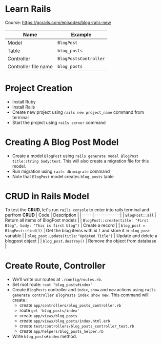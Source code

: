 # Learn Rails 
Course: https://gorails.com/episodes/blog-rails-new

| Name | Example |
|------|---------|
| Model | `BlogPost` |
| Table | `blog_posts` |
| Controller | `BlogPostsController` |
| Controller file name | `blog_posts` |

# Project Creation
- Install Ruby
- Install Rails
- Create new project using `rails new project_name` command from terminal
- Start the project using `rails server` command


# Creating A Blog Post Model

- Create a model `BlogPost` using `rails generate model BlogPost title:string body:text`. This will also create a migration file for this model.
- Run migration using `rails db:migrate` command
- Note that `BlogPost` model creates `blog_posts` table 


# CRUD in Rails Model

To test the **CRUD**, let's run `rails console` to enter into rails terminal and perfrom **CRUD**
| Code | Description |
|------|-------------|
| `BlogPost::all` | Return all items of BlogPost models |
| `BlogPost::create(title: "First Blog", body: "This is first blog")` |  Create a record |
| `blog_post = BlogPost::find(1)` | Get the blog items with id `1` and store it in `blog_post` variable |
| `blog_post.update(title:"Updated Title")` | Update and delete a blogpost object |
| `blog_post.destroy()` | Remove the object from database |


# Create Route, Controller

- We'll write our routes at `./config/routes.rb`. 
- Set root route: `root "blog_posts#index"`
- Create `BlogPosts` controller and `index`, `show` and `new` actions using `rails generate controller BlogPosts index show new`. This command will create : 
    - create    `app/controllers/blog_posts_controller.rb`
    - route     `get 'blog_posts/index'`
    - create    `app/views/blog_posts`
    - create    `app/views/blog_posts/index.html.erb`
    - create    `test/controllers/blog_posts_controller_test.rb`
    - create    `app/helpers/blog_posts_helper.rb`
- Write `blog_posts#index` method.